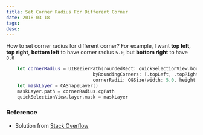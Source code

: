 ```yaml
---
title: Set Corner Radius For Different Corner
date: 2018-03-18
tags:
desc:
---
```


How to set corner radius for different corner? For example, I want **top left**, **top right**, **bottom left** to have corner radius `5.0`, but **bottom right** to have `0.0`
<!--more-->

```swift
    let cornerRadius = UIBezierPath(roundedRect: quickSelectionView.bounds,
                                byRoundingCorners: [.topLeft, .topRight, .bottomLeft],
                                cornerRadii: CGSize(width: 5.0, height: 0.0))
    let maskLayer = CAShapeLayer()
    maskLayer.path = cornerRadius.cgPath
    quickSelectionView.layer.mask = maskLayer
```

### Reference
- Solution from [Stack Overflow](https://stackoverflow.com/questions/40498892/different-cornerradius-for-each-corner-swift-3-ios)
